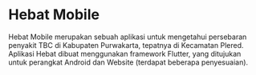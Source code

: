 # Hebat Mobile

Hebat Mobile merupakan sebuah aplikasi untuk mengetahui persebaran penyakit TBC di Kabupaten Purwakarta, tepatnya di Kecamatan Plered. Aplikasi Hebat dibuat menggunakan framework Flutter, yang ditujukan untuk perangkat Android dan Website (terdapat beberapa penyesuaian).
